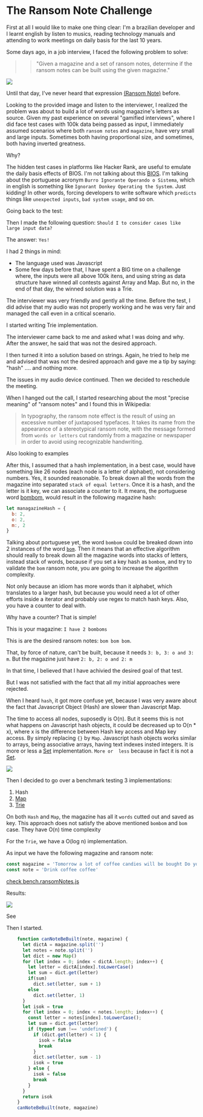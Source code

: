 # The Ransom Note Challenge

First at all I would like to make one thing clear: I'm a brazilian developer and I learnt english by listen to musics, reading technology manuals and attending to work meetings on daily basis for the last 10 years.

Some days ago, in a job interview, I faced the following problem to solve:

>> "Given a magazine and a set of ransom notes, determine if the ransom notes can be built using the given magazine."

<img align="center" src="https://i.imgur.com/Fyb8pxk.jpg" />

Until that day, I've never heard that expression [(Ransom Note)](https://en.wikipedia.org/wiki/Ransom_note_effect) before.

Looking to the provided image and listen to the interviewer, I realized the problem was about to build a lot of words using magazine's letters as source. Given my past experience on several "gamified interviews", where I did face test cases with 100k data being passed as input, I immediately assumed scenarios where both `ransom notes` and `magazine`, have very small and large inputs. Sometimes both having proportional size, and sometimes, both having inverted greatness.

Why?

The hidden test cases in platforms like Hacker Rank, are useful to emulate the daily basis effects of BIOS. I'm not talking about this [BIOS](https://en.wikipedia.org/wiki/BIOS). I'm talking about the portuguese acronym `Burro Ignorante Operando o Sistema`, which in english is something like `Ignorant Donkey Operating the System`. Just kidding! In other words, forcing developers to write software which `predicts` things like `unexpected inputs`, `bad system usage`, and so on.

Going back to the test:

Then I made the following question: `Should I to consider cases like large input data?`

The answer: `Yes!`

I had 2 things in mind:

- The language used was Javascript
- Some few days before that, I have spent a BIG time on a challenge where, the inputs were all above 100k itens, and using string as data structure have winned all contests against Array and Map. But no, in the end of that day, the winned solution was a Trie.

The interviewer was very friendly and gently all the time. Before the test, I did advise that my audio was not properly working and he was very fair and managed the call even in a critical scenario.

I started writing Trie implementation.

The interviewer came back to me and asked what I was doing and why. After the answer, he said that was not the desired approach.

I then turned it into a solution based on strings. Again, he tried to help me and advised that was not the desired approach and gave me a tip by saying: "hash" .... and nothing more.

The issues in my audio device continued. Then we decided to reschedule the meeting.

When I hanged out the call, I started researching about the most "precise meaning" of "ransom notes" and I found this in Wikipedia:

> In typography, the ransom note effect is the result of using an excessive number of juxtaposed typefaces. It takes its name from the appearance of a stereotypical ransom note, with the message formed from `words or letters` cut randomly from a magazine or newspaper in order to avoid using recognizable handwriting. 

Also looking to examples 

After this, I assumed that a hash implementation, in a best case, would have something like 26 nodes (each node is a letter of alphabet), not considering numbers. Yes, it sounded reasonable. To break down all the words from the magazine into separated `stack of equal letters`. Once it is a hash, and the letter is it key, we can associate a counter to it. It means, the portuguese word [bombom](https://pt.wikipedia.org/wiki/Bombom), would result in the following magazine hash:

```javascript
let managazineHash = {
  b: 2,
  o: 2,
  m:, 2
}
```

Talking about portuguese yet, the word `bombom` could be breaked down into 2 instances of the word [`bom`](https://translate.google.com.br/?sl=pt&tl=en&text=bom&op=translate). Then it means that an effective algorithm should really to break down all the magazine words into stacks of letters, instead stack of words, because if you set a key hash as `bombom`, and try to validate the `bom` ransom note, you are going to increase the algorithm complexity.

 Not only because an idiom has more words than it alphabet, which translates to a larger hash, but because you would need a lot of other efforts inside a iterator and probably use regex to match hash keys. Also, you have a counter to deal with.

Why have a counter? That is simple!

This is your magazine: `I have 2 bomboms`

This is are the desired ransom notes: `bom bom bom`. 

That, by force of nature, can't be built, because it needs `3: b, 3: o and 3: m`. But the magazine just have `2: b, 2: o and 2: m`

In that time, I believed that I have achivied the desired goal of that test.

But I was not satisfied with the fact that all my initial approaches were rejected.

When I heard `hash`, it got more confuse yet, because I was very aware about the fact that Javascript Object (Hash) are slower than Javascript Map. 

The time to access all nodes, suposedly is O(n). But it seems this is not what happens on Javascript hash objects, it could be decreased up to O(n * x), where x is the difference between Hash key access and Map key access. By simply replacing `{}` by `Map`. Javascript hash objects works similar to arrays, being associative arrays, having text indexes insted integers. It is more or less a [Set](https://developer.mozilla.org/pt-BR/docs/Web/JavaScript/Reference/Global_Objects/Set) implementation. `More or  less` because in fact it is not a [Set](https://developer.mozilla.org/pt-BR/docs/Web/JavaScript/Reference/Global_Objects/Set). 



<img align="center" src="https://i.imgur.com/WesNwsg.png" />


Then I decided to go over a benchmark testing 3 implementations:

1. Hash
2. [Map](https://developer.mozilla.org/en-US/docs/Web/JavaScript/Reference/Global_Objects/Map)
3. [Trie](https://en.wikipedia.org/wiki/Trie)

On both `Hash` and `Map`, the magazine has all it `words` cutted out and saved as key. This approach does not satisfy the above mentioned `bombom` and `bom` case. They have O(n) time complexity

For the `Trie`, we have a O(log n) implementation.

As input we have the following magazine and ransom note:

```javascript
const magazine = 'Tomorrow a lot of coffee candies will be bought Do you like to drink coffee'
const note = 'Drink coffee coffee'
```

[check bench.ransomNotes.js](./bench.ransomNotes.js)

Results:

<img align="center" src="https://i.imgur.com/FeDhJTc.png" />

See 

Then I started.

```javascript
    function canNoteBeBuilt(note, magazine) {
      let dictA = magazine.split('')
      let notes = note.split('')
      let dict = new Map()
      for (let index = 0; index < dictA.length; index++) {
        let letter = dictA[index].toLowerCase()
        let sum = dict.get(letter)
        if(sum)
          dict.set(letter, sum + 1)
        else
          dict.set(letter, 1)
      }
      let isok = true
      for (let index = 0; index < notes.length; index++) {
        const letter = notes[index].toLowerCase();
        let sum = dict.get(letter)
        if (typeof sum !== 'undefined') {
          if (dict.get(letter) < 1) {
            isok = false
            break
          }
          dict.set(letter, sum - 1)
          isok = true
        } else {
          isok = false
          break
        }
      }
      return isok
    }
    canNoteBeBuilt(note, magazine)
```
